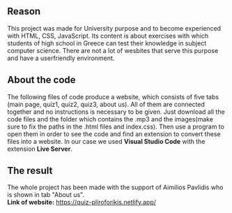 ## Reason
This project was made for University purpose and to become experienced with HTML, CSS, JavaScript. Its content is about exercises with which students of high school in Greece
can test their knowledge in subject computer science. There are not a lot of wesbites that serve this purpose and have a userfriendly environment.

## About the code
The following files of code produce a website, which consists of five tabs (main page, quiz1, quiz2, quiz3, about us). All of them are connected together and no instructions 
is necessary to be given. Just download all the code files and the folder which contains the .mp3 and the images(make sure to fix the paths in the .html files and index.css). 
Then use a program to open them in order to see the code and find an extension to convert these files into a website. In our case we used **Visual Studio Code** with the extension **Live Server**. 

## The result
The whole project has been made with the support of Aimilios Pavlidis who is shown in tab "About us".<br>
**Link of website:** https://quiz-pliroforikis.netlify.app/

